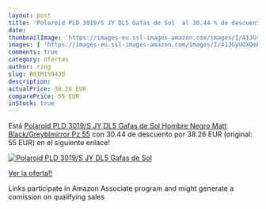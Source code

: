 ```yaml
---
layout: post
title: 'Polaroid PLD 3019/S JY DL5 Gafas de Sol  al 30.44 % de descuento'
date: 
thumbnailImage: 'https://images-eu.ssl-images-amazon.com/images/I/41JGyUOXQmL._SL200_.jpg'
images: [ 'https://images-eu.ssl-images-amazon.com/images/I/41JGyUOXQmL._SL200_.jpg' ]
comments: true
category: ofertas
author: ring
slug: B01M1594JD
description:
actualPrice: 38.26 EUR
comparePrice: 55 EUR
inStock: true
---
```


Está [Polaroid PLD 3019/S JY DL5 Gafas de Sol  Hombre  Negro  Matt Black/Greyblmirror Pz   55](https://www.amazon.es/dp/B01M1594JD/?tag=tolees-21) con 30.44 de descuento por 38.26 EUR (original: 55 EUR) en el siguiente enlace!

[![Polaroid PLD 3019/S JY DL5 Gafas de Sol ](https://images-eu.ssl-images-amazon.com/images/I/41JGyUOXQmL._SL200_.jpg)](https://www.amazon.es/dp/B01M1594JD/?tag=tolees-21)

[Ver la oferta!!](https://www.amazon.es/dp/B01M1594JD/?tag=tolees-21)

Links participate in Amazon Associate program and might generate a comission on qualifying sales


